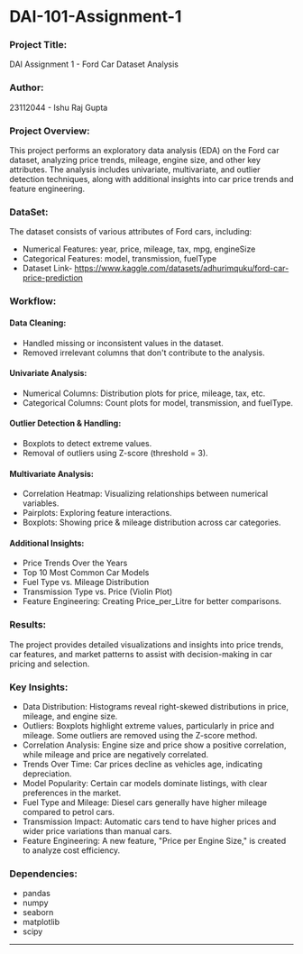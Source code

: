 # DAI-101-Assignment-1

### **Project Title:**
DAI Assignment 1 - Ford Car Dataset Analysis

### **Author:**
23112044 - Ishu Raj Gupta

### **Project Overview:**
This project performs an exploratory data analysis (EDA) on the Ford car dataset, analyzing price trends, mileage, engine size, and other key attributes. The analysis includes univariate, multivariate, and outlier detection techniques, along with additional insights into car price trends and feature engineering.

### **DataSet:**
The dataset consists of various attributes of Ford cars, including:
- Numerical Features: year, price, mileage, tax, mpg, engineSize
- Categorical Features: model, transmission, fuelType
- Dataset Link- https://www.kaggle.com/datasets/adhurimquku/ford-car-price-prediction

### **Workflow:**

#### **Data Cleaning:**
- Handled missing or inconsistent values in the dataset.
- Removed irrelevant columns that don't contribute to the analysis.

#### **Univariate Analysis:**
- Numerical Columns: Distribution plots for price, mileage, tax, etc.
- Categorical Columns: Count plots for model, transmission, and fuelType.

#### **Outlier Detection & Handling:**
- Boxplots to detect extreme values.
- Removal of outliers using Z-score (threshold = 3).

#### **Multivariate Analysis:**
- Correlation Heatmap: Visualizing relationships between numerical variables.
- Pairplots: Exploring feature interactions.
- Boxplots: Showing price & mileage distribution across car categories.

#### **Additional Insights:**
- Price Trends Over the Years 
- Top 10 Most Common Car Models 
- Fuel Type vs. Mileage Distribution 
- Transmission Type vs. Price (Violin Plot) 
- Feature Engineering: Creating Price_per_Litre for better comparisons.

### **Results:**
The project provides detailed visualizations and insights into price trends, car features, and market patterns to assist with decision-making in car pricing and selection.

### **Key Insights:**
- Data Distribution: Histograms reveal right-skewed distributions in price, mileage, and engine size.
- Outliers: Boxplots highlight extreme values, particularly in price and mileage. Some outliers are removed using the Z-score method.
- Correlation Analysis: Engine size and price show a positive correlation, while mileage and price are negatively correlated.
- Trends Over Time: Car prices decline as vehicles age, indicating depreciation.
- Model Popularity: Certain car models dominate listings, with clear preferences in the market.
- Fuel Type and Mileage: Diesel cars generally have higher mileage compared to petrol cars.
- Transmission Impact: Automatic cars tend to have higher prices and wider price variations than manual cars.
- Feature Engineering: A new feature, "Price per Engine Size," is created to analyze cost efficiency.
  
### **Dependencies:**
- pandas
- numpy
- seaborn
- matplotlib
- scipy
------------------------------------------------------------------------------------------------------------------------------
